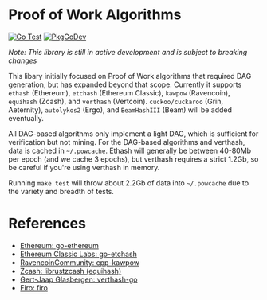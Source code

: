 # Proof of Work Algorithms

[![Go Test](https://github.com/sencha-dev/go-pow/actions/workflows/go.yml/badge.svg)](https://github.com/sencha-dev/go-pow/actions/workflows/go.yml)
[![PkgGoDev](https://pkg.go.dev/badge/github.com/sencha-dev/go-pow)](https://pkg.go.dev/github.com/sencha-dev/go-pow?tab=doc)

*Note: This library is still in active development and is
subject to breaking changes*

This libary initially focused on Proof of Work algorithms that required DAG generation,
but has expanded beyond that scope. Currently it supports `ethash` (Ethereum), `etchash`
(Ethereum Classic), `kawpow` (Ravencoin), `equihash` (Zcash), and `verthash` (Vertcoin).
`cuckoo/cuckaroo` (Grin, Aeternity), `autolykos2` (Ergo), and `BeamHashIII` (Beam) will
be added eventually.

All DAG-based algorithms only implement a light DAG, which is sufficient for verification
but not mining. For the DAG-based algorithms and verthash, data is cached in `~/.powcache`.
Ethash will generally be between 40-80Mb per epoch (and we cache 3 epochs), but verthash
requires a strict 1.2Gb, so be careful if you're using verthash in memory.

Running `make test` will throw about 2.2Gb of data into `~/.powcache` due to the variety
and breadth of tests.

# References

  - [Ethereum: go-ethereum](https://github.com/ethereum/go-ethereum/blob/master/consensus/ethash/ethash.go)
  - [Ethereum Classic Labs: go-etchash](https://github.com/etclabscore/go-etchash)
  - [RavencoinCommunity: cpp-kawpow](https://github.com/RavenCommunity/cpp-kawpow/)
  - [Zcash: librustzcash (equihash)](https://github.com/zcash/librustzcash/tree/master/components/equihash)
  - [Gert-Jaap Glasbergen: verthash-go](https://github.com/gertjaap/verthash-go/)
  - [Firo: firo](https://github.com/firoorg/firo/tree/master/src/crypto/progpow)